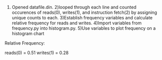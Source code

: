 1) Opened datafile.din.
2)looped through each line and counted occurences of reads(0), writes(1), and instruction fetch(2) by assigning unique counts to each.
3)Establish frequency variables and calculate relative frequency for reads and writes.
4)Import variables from frequency.py into histogram.py.
5)Use variables to plot frequency on a histogram chart

Relative Frequency:

reads(0) = 0.51
writes(1) = 0.28
